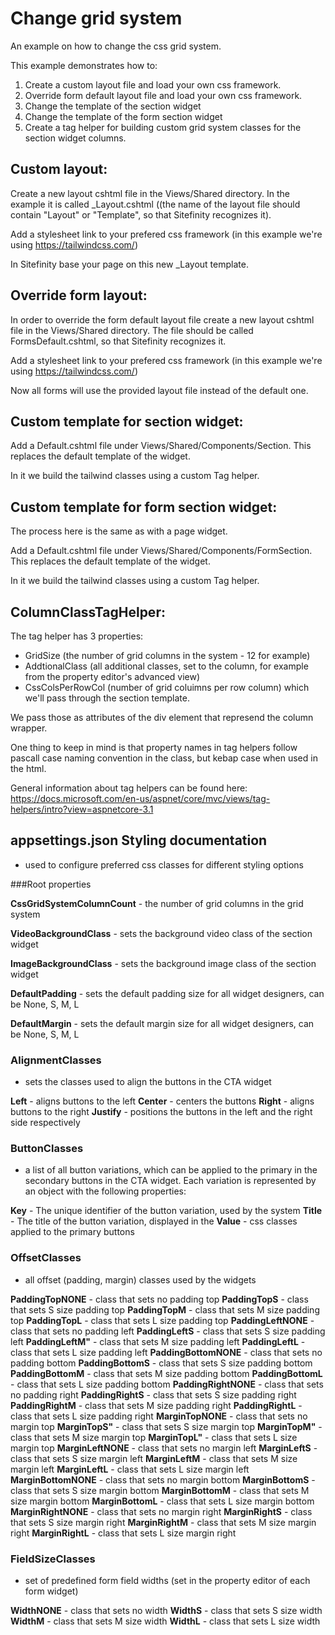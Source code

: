 # Change grid system
An example on how to change the css grid system.

This example demonstrates how to:

1. Create a custom layout file and load your own css framework.
2. Override form default layout file and load your own css framework.
3. Change the template of the section widget
3. Change the template of the form section widget
4. Create a tag helper for building custom grid system classes for the section widget columns.

## Custom layout:

Create a new layout cshtml file in the Views/Shared directory. In the example it is called _Layout.cshtml ((the name of the layout file should contain "Layout" or "Template", so that Sitefinity recognizes it).

Add a stylesheet link to your prefered css framework (in this example we're using https://tailwindcss.com/)

In Sitefinity base your page on this new _Layout template.

## Override form layout:

In order to override the form default layout file create a new layout cshtml file in the Views/Shared directory. The file should be called FormsDefault.cshtml, so that Sitefinity recognizes it.

Add a stylesheet link to your prefered css framework (in this example we're using https://tailwindcss.com/)

Now all forms will use the provided layout file instead of the default one.

## Custom template for section widget:

Add a Default.cshtml file under Views/Shared/Components/Section. This replaces the default template of the widget.

In it we build the tailwind classes using a custom Tag helper. 

## Custom template for form section widget:

The process here is the same as with a page widget.

Add a Default.cshtml file under Views/Shared/Components/FormSection. This replaces the default template of the widget.

In it we build the tailwind classes using a custom Tag helper. 

## ColumnClassTagHelper: 

The tag helper has 3 properties:
* GridSize (the number of grid columns in the system - 12 for example)
* AddtionalClass (all additional classes, set to the column, for example from the property editor's advanced view)
* CssColsPerRowCol  (number of grid coluimns per row column) which we'll pass through the section template. 

We pass those as attributes of the div element that represend the column wrapper.

One thing to keep in mind is that property names in tag helpers follow pascall case naming convention in the class, but kebap case when used in the html. 

General information about tag helpers can be found here: https://docs.microsoft.com/en-us/aspnet/core/mvc/views/tag-helpers/intro?view=aspnetcore-3.1 

## appsettings.json Styling documentation
- used to configure preferred css classes for different styling options

###Root properties

**CssGridSystemColumnCount** - the number of grid columns in the grid system

**VideoBackgroundClass** - sets the background video class of the section widget

**ImageBackgroundClass** - sets the background image class of the section widget

**DefaultPadding** - sets the default padding size for all widget designers, can be None, S, M, L

**DefaultMargin** - sets the default margin size for all widget designers, can be None, S, M, L

### AlignmentClasses
- sets the classes used to align the buttons in the CTA widget

**Left** - aligns buttons to the left
**Center** - centers the buttons
**Right** - aligns buttons to the right
**Justify** - positions the buttons in the left and the right side respectively 

### ButtonClasses
- a list of all button variations, which can be applied to the primary in the secondary buttons in the CTA widget. Each variation is represented by an object with the following properties:

 **Key** - The unique identifier of the button variation, used by the system
 **Title** - The title of the button variation, displayed in the
 **Value** - css classes applied to the primary buttons

### OffsetClasses
- all offset (padding, margin) classes used by the widgets

 **PaddingTopNONE** - class that sets no padding top
 **PaddingTopS** - class that sets S size padding top 
 **PaddingTopM** - class that sets M size padding top
 **PaddingTopL** - class that sets L size padding top
 **PaddingLeftNONE** - class that sets no padding left
 **PaddingLeftS** - class that sets S size padding left
 **PaddingLeftM"** - class that sets M size padding left
 **PaddingLeftL** - class that sets L size padding left
 **PaddingBottomNONE** - class that sets no padding bottom
 **PaddingBottomS** - class that sets S size padding bottom
 **PaddingBottomM** - class that sets M size padding bottom
 **PaddingBottomL** - class that sets L size padding bottom
 **PaddingRightNONE** - class that sets no padding right
 **PaddingRightS** - class that sets S size padding right
 **PaddingRightM** - class that sets M size padding right
 **PaddingRightL** - class that sets L size padding right
 **MarginTopNONE** - class that sets no margin top
 **MarginTopS"** - class that sets S size margin top
 **MarginTopM"** - class that sets M size margin top
 **MarginTopL"** - class that sets L size margin top
 **MarginLeftNONE** - class that sets no margin left
 **MarginLeftS** - class that sets S size margin left
 **MarginLeftM** - class that sets M size margin left
 **MarginLeftL** - class that sets L size margin left
 **MarginBottomNONE** - class that sets no margin bottom
 **MarginBottomS** - class that sets S size margin bottom
 **MarginBottomM** - class that sets M size margin bottom
 **MarginBottomL** - class that sets L size margin bottom
 **MarginRightNONE** - class that sets no margin right
 **MarginRightS** - class that sets S size margin right
 **MarginRightM** - class that sets M size margin right
 **MarginRightL** - class that sets L size margin right

### FieldSizeClasses
- set of predefined form field widths (set in the property editor of each form widget)

 **WidthNONE** - class that sets no width
 **WidthS** - class that sets S size width
 **WidthM** - class that sets M size width
 **WidthL** - class that sets L size width

